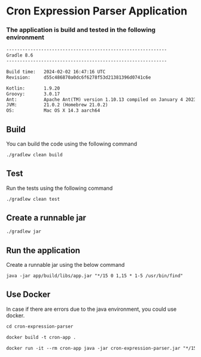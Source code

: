 # Cron Expression Parser Application

### The application is build and tested in the following environment
```dtd
------------------------------------------------------------
Gradle 8.6
------------------------------------------------------------

Build time:   2024-02-02 16:47:16 UTC
Revision:     d55c486870a0dc6f6278f53d21381396d0741c6e

Kotlin:       1.9.20
Groovy:       3.0.17
Ant:          Apache Ant(TM) version 1.10.13 compiled on January 4 2023
JVM:          21.0.2 (Homebrew 21.0.2)
OS:           Mac OS X 14.3 aarch64
```

## Build
You can build the code using the following command
```dtd
./gradlew clean build
```

## Test
Run the tests using the following command
```dtd
./gradlew clean test
```

## Create a runnable jar
```dtd
./gradlew jar
```

## Run the application
Create a runnable jar using the below command
```dtd
java -jar app/build/libs/app.jar "*/15 0 1,15 * 1-5 /usr/bin/find"
```

## Use Docker
In case if there are errors due to the java environment, you could use docker.
```dtd
cd cron-expression-parser
```

```dtd
docker build -t cron-app .
```

```dtd
docker run -it --rm cron-app java -jar cron-expression-parser.jar "*/15 0 1,15 * 1-5 /usr/bin/find"
```
